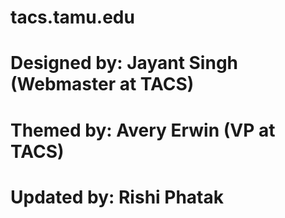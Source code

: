 # tacs.tamu.edu
# Designed by: Jayant Singh (Webmaster at TACS)
# Themed by: Avery Erwin (VP at TACS)
# Updated by: Rishi Phatak

